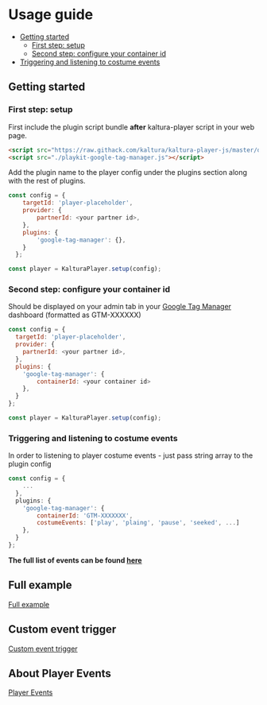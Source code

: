 # Usage guide

- [Getting started](#getting-started)
  - [First step: setup](#first-step-setup)
  - [Second step: configure your container id](#configure-your-container-id)
- [Triggering and listening to costume events](#triggering-and-listening-to-costume-events)
## Getting started

### First step: setup

First include the plugin script bundle **after** kaltura-player script in your web page.

```html
<script src="https://raw.githack.com/kaltura/kaltura-player-js/master/dist/kaltura-ovp-player.js"></script>
<script src="./playkit-google-tag-manager.js"></script>
```

Add the plugin name to the player config under the plugins section along with the rest of plugins.

```js
const config = {
    targetId: 'player-placeholder',
    provider: {
        partnerId: <your partner id>,
    },
    plugins: {
        'google-tag-manager': {},
    }
  };

const player = KalturaPlayer.setup(config);
```

### Second step: configure your container id

Should be displayed on your admin tab in your [Google Tag Manager](https://tagmanager.google.com) dashboard (formatted as GTM-XXXXXX)

```js
const config = {
  targetId: 'player-placeholder',
  provider: {
    partnerId: <your partner id>,
  },
  plugins: {
    'google-tag-manager': {
        containerId: <your container id>
    },
  }
};

const player = KalturaPlayer.setup(config);
```

### Triggering and listening to costume events

In order to listening to player costume events - just pass string array to the plugin config

```js
const config = {
    ...
  },
  plugins: {
    'google-tag-manager': {
        containerId: 'GTM-XXXXXXX',
        costumeEvents: ['play', 'plaing', 'pause', 'seeked', ...]
    },
  }
};
```
**The full list of events can be found [here](https://github.com/kaltura/playkit-js/blob/master/src/event/event-type.js)**

## Full example

[Full example](https://github.com/kaltura/playkit-js-google-tag-manager/blob/master/demo/index.html)

## Custom event trigger

[Custom event trigger](https://support.google.com/tagmanager/answer/7679219)

## About Player Events

[Player Events](https://github.com/kaltura/kaltura-player-js/blob/master/docs/events.md)
